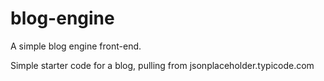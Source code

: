 # blog-engine
A simple blog engine front-end.

Simple starter code for a blog, pulling from jsonplaceholder.typicode.com
